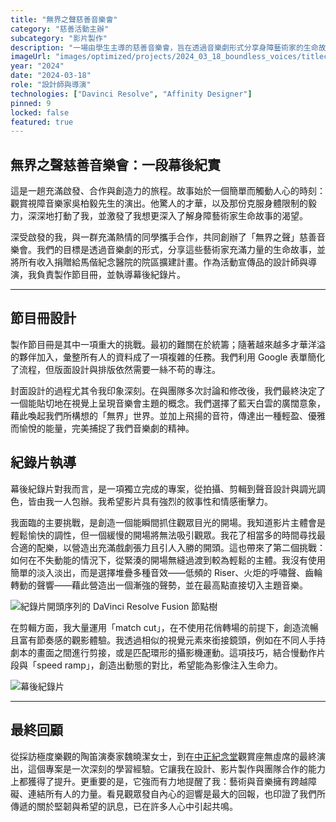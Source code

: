```yaml
---
title: "無界之聲慈善音樂會"
category: "慈善活動主辦"
subcategory: "影片製作"
description: "一場由學生主導的慈善音樂會，旨在透過音樂劇形式分享身障藝術家的生命故事。"
imageUrl: "images/optimized/projects/2024_03_18_boundless_voices/titlecard.webp"
year: "2024"
date: "2024-03-18"
role: "設計師與導演"
technologies: ["Davinci Resolve", "Affinity Designer"]
pinned: 9
locked: false
featured: true
---
```


## 無界之聲慈善音樂會：一段幕後紀實

這是一趟充滿啟發、合作與創造力的旅程。故事始於一個簡單而觸動人心的時刻：觀賞視障音樂家吳柏毅先生的演出。他驚人的才華，以及那份克服身體限制的毅力，深深地打動了我，並激發了我想更深入了解身障藝術家生命故事的渴望。

深受啟發的我，與一群充滿熱情的同學攜手合作，共同創辦了「無界之聲」慈善音樂會。我們的目標是透過音樂劇的形式，分享這些藝術家充滿力量的生命故事，並將所有收入捐贈給馬偕紀念醫院的院區擴建計畫。作為活動宣傳品的設計師與導演，我負責製作節目冊，並執導幕後紀錄片。

---

## 節目冊設計

製作節目冊是其中一項重大的挑戰。最初的難關在於統籌；隨著越來越多才華洋溢的夥伴加入，彙整所有人的資料成了一項複雜的任務。我們利用 Google 表單簡化了流程，但版面設計與排版依然需要一絲不苟的專注。

封面設計的過程尤其令我印象深刻。在與團隊多次討論和修改後，我們最終決定了一個能貼切地在視覺上呈現音樂會主題的概念。我們選擇了藍天白雲的廣闊意象，藉此喚起我們所構想的「無界」世界。並加上飛揚的音符，傳達出一種輕盈、優雅而愉悅的能量，完美捕捉了我們音樂劇的精神。

## 紀錄片執導

幕後紀錄片對我而言，是一項獨立完成的專案，從拍攝、剪輯到聲音設計與調光調色，皆由我一人包辦。我希望影片具有強烈的敘事性和情感衝擊力。

我面臨的主要挑戰，是創造一個能瞬間抓住觀眾目光的開場。我知道影片主體會是輕鬆愉快的調性，但一個緩慢的開場將無法吸引觀眾。我花了相當多的時間尋找最合適的配樂，以營造出充滿戲劇張力且引人入勝的開頭。這也帶來了第二個挑戰：如何在不失動能的情況下，從緊湊的開場無縫過渡到較為輕鬆的主體。我沒有使用簡單的淡入淡出，而是選擇堆疊多種音效——低頻的 Riser、火炬的呼嘯聲、齒輪轉動的聲響——藉此營造出一個漸強的聲勢，並在最高點直接切入主題音樂。

![紀錄片開頭序列的 DaVinci Resolve Fusion 節點樹](images/optimized/projects/2024_03_18_boundless_voices/title_node_tree.webp)

在剪輯方面，我大量運用「match cut」，在不使用花俏轉場的前提下，創造流暢且富有節奏感的觀影體驗。我透過相似的視覺元素來銜接鏡頭，例如在不同人手持劇本的畫面之間進行剪接，或是匹配環形的攝影機運動。這項技巧，結合慢動作片段與「speed ramp」，創造出動態的對比，希望能為影像注入生命力。

![幕後紀錄片](https://drive.google.com/file/d/1WJE8-eUVbU3P4jOYx5gUK2n534Swdv-i/view?usp=sharing)

---

## 最終回顧

從採訪極度樂觀的陶笛演奏家魏曉潔女士，到在[中正紀念堂](https://www.opentix.life/event/1783033841754939392)觀賞座無虛席的最終演出，這個專案是一次深刻的學習經驗。它讓我在設計、影片製作與團隊合作的能力上都獲得了提升。更重要的是，它強而有力地提醒了我：藝術與音樂擁有跨越障礙、連結所有人的力量。看見觀眾發自內心的迴響是最大的回報，也印證了我們所傳遞的關於堅韌與希望的訊息，已在許多人心中引起共鳴。